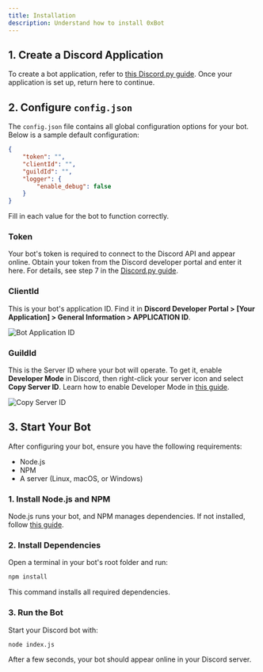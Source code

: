 ```yaml
---
title: Installation
description: Understand how to install 0xBot
---
```



## 1. Create a Discord Application

To create a bot application, refer to [this Discord.py guide](https://discordpy.readthedocs.io/en/stable/discord.html). Once your application is set up, return here to continue.

## 2. Configure `config.json`

The `config.json` file contains all global configuration options for your bot. Below is a sample default configuration:

```json title="config.json"
{
    "token": "",
    "clientId": "",
    "guildId": "",
    "logger": {
        "enable_debug": false
    }
}
```

Fill in each value for the bot to function correctly.

### Token

Your bot's token is required to connect to the Discord API and appear online. Obtain your token from the Discord developer portal and enter it here. For details, see step 7 in the [Discord.py guide](https://discordpy.readthedocs.io/en/stable/discord.html).

### ClientId

This is your bot's application ID. Find it in **Discord Developer Portal > [Your Application] > General Information > APPLICATION ID**.

![Bot Application ID](/img/bot_application_id.png)

### GuildId

This is the Server ID where your bot will operate. To get it, enable **Developer Mode** in Discord, then right-click your server icon and select **Copy Server ID**. Learn how to enable Developer Mode in [this guide](https://www.howtogeek.com/714348/how-to-enable-or-disable-developer-mode-on-discord/).

![Copy Server ID](/img/copy_server_id.png)

## 3. Start Your Bot

After configuring your bot, ensure you have the following requirements:

- Node.js
- NPM
- A server (Linux, macOS, or Windows)

### 1. Install Node.js and NPM

Node.js runs your bot, and NPM manages dependencies. If not installed, follow [this guide](https://docs.npmjs.com/downloading-and-installing-node-js-and-npm).

### 2. Install Dependencies

Open a terminal in your bot's root folder and run:

```bash
npm install
```

This command installs all required dependencies.

### 3. Run the Bot

Start your Discord bot with:

```bash
node index.js
```

After a few seconds, your bot should appear online in your Discord server.

